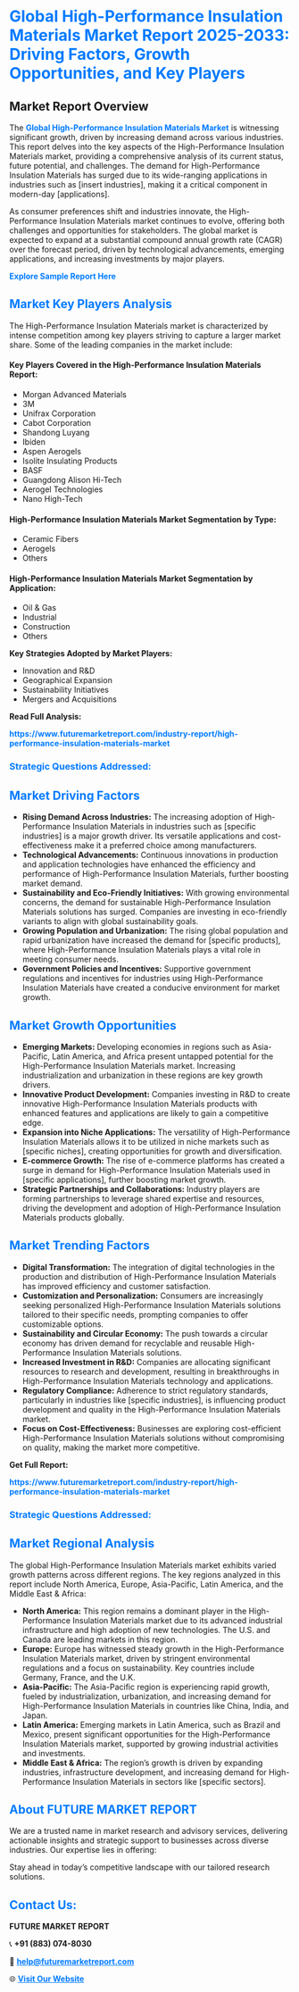 <h1 style="color: #007BFF;">Global High-Performance Insulation Materials Market Report 2025-2033: Driving Factors, Growth Opportunities, and Key Players</h1>

<section id="overview">
<h2>Market Report Overview</h2>
<p>The <a href="https://www.futuremarketreport.com/industry-report/high-performance-insulation-materials-market" style="color: #007BFF; text-decoration: none;"><strong>Global High-Performance Insulation Materials Market</strong></a> is witnessing significant growth, driven by increasing demand across various industries. This report delves into the key aspects of the High-Performance Insulation Materials market, providing a comprehensive analysis of its current status, future potential, and challenges. The demand for High-Performance Insulation Materials has surged due to its wide-ranging applications in industries such as [insert industries], making it a critical component in modern-day [applications].</p>
<p>As consumer preferences shift and industries innovate, the High-Performance Insulation Materials market continues to evolve, offering both challenges and opportunities for stakeholders. The global market is expected to expand at a substantial compound annual growth rate (CAGR) over the forecast period, driven by technological advancements, emerging applications, and increasing investments by major players.</p>
</section>

<section id="overview">
<p><a href="https://www.futuremarketreport.com/request-sample/reportId=88180" style="color: #007BFF; text-decoration: none;"><strong>Explore Sample Report Here</strong></a></p>
</section>

<section id="key-players">
<h2 style="color: #007BFF;">Market Key Players Analysis</h2>
<p>The High-Performance Insulation Materials market is characterized by intense competition among key players striving to capture a larger market share. Some of the leading companies in the market include:</p>
<h4>Key Players Covered in the High-Performance Insulation Materials Report:</h4>
<ul><li>Morgan Advanced Materials</li><li>3M</li><li>Unifrax Corporation</li><li>Cabot Corporation</li><li>Shandong Luyang</li><li>Ibiden</li><li>Aspen Aerogels</li><li>Isolite Insulating Products</li><li>BASF</li><li>Guangdong Alison Hi-Tech</li><li>Aerogel Technologies</li><li>Nano High-Tech</li></ul>
<h4>High-Performance Insulation Materials Market Segmentation by Type:</h4>
<ul><li>Ceramic Fibers</li><li>Aerogels</li><li>Others</li></ul>

<h4>High-Performance Insulation Materials Market Segmentation by Application:</h4>
<ul><li>Oil &amp; Gas</li><li>Industrial</li><li>Construction</li><li>Others</li></ul>
<p><strong>Key Strategies Adopted by Market Players:</strong></p>
<ul>
<li>Innovation and R&D</li>
<li>Geographical Expansion</li>
<li>Sustainability Initiatives</li>
<li>Mergers and Acquisitions</li>
</ul>
</section>

<section>
<p><strong>Read Full Analysis: </strong></p><a href="https://www.futuremarketreport.com/industry-report/high-performance-insulation-materials-market" style="color: #007BFF; text-decoration: none;"><strong>https://www.futuremarketreport.com/industry-report/high-performance-insulation-materials-market</strong></a>
<h3 style="color: #007BFF;">Strategic Questions Addressed:</h3>
</section>

<section id="driving-factors">
<h2 style="color: #007BFF;">Market Driving Factors</h2>
<ul>
<li><strong>Rising Demand Across Industries:</strong> The increasing adoption of High-Performance Insulation Materials in industries such as [specific industries] is a major growth driver. Its versatile applications and cost-effectiveness make it a preferred choice among manufacturers.</li>
<li><strong>Technological Advancements:</strong> Continuous innovations in production and application technologies have enhanced the efficiency and performance of High-Performance Insulation Materials, further boosting market demand.</li>
<li><strong>Sustainability and Eco-Friendly Initiatives:</strong> With growing environmental concerns, the demand for sustainable High-Performance Insulation Materials solutions has surged. Companies are investing in eco-friendly variants to align with global sustainability goals.</li>
<li><strong>Growing Population and Urbanization:</strong> The rising global population and rapid urbanization have increased the demand for [specific products], where High-Performance Insulation Materials plays a vital role in meeting consumer needs.</li>
<li><strong>Government Policies and Incentives:</strong> Supportive government regulations and incentives for industries using High-Performance Insulation Materials have created a conducive environment for market growth.</li>
</ul>
</section>

<section id="growth-opportunities">
<h2 style="color: #007BFF;">Market Growth Opportunities</h2>
<ul>
<li><strong>Emerging Markets:</strong> Developing economies in regions such as Asia-Pacific, Latin America, and Africa present untapped potential for the High-Performance Insulation Materials market. Increasing industrialization and urbanization in these regions are key growth drivers.</li>
<li><strong>Innovative Product Development:</strong> Companies investing in R&D to create innovative High-Performance Insulation Materials products with enhanced features and applications are likely to gain a competitive edge.</li>
<li><strong>Expansion into Niche Applications:</strong> The versatility of High-Performance Insulation Materials allows it to be utilized in niche markets such as [specific niches], creating opportunities for growth and diversification.</li>
<li><strong>E-commerce Growth:</strong> The rise of e-commerce platforms has created a surge in demand for High-Performance Insulation Materials used in [specific applications], further boosting market growth.</li>
<li><strong>Strategic Partnerships and Collaborations:</strong> Industry players are forming partnerships to leverage shared expertise and resources, driving the development and adoption of High-Performance Insulation Materials products globally.</li>
</ul>
</section>

<section id="trending-factors">
<h2 style="color: #007BFF;">Market Trending Factors</h2>
<ul>
<li><strong>Digital Transformation:</strong> The integration of digital technologies in the production and distribution of High-Performance Insulation Materials has improved efficiency and customer satisfaction.</li>
<li><strong>Customization and Personalization:</strong> Consumers are increasingly seeking personalized High-Performance Insulation Materials solutions tailored to their specific needs, prompting companies to offer customizable options.</li>
<li><strong>Sustainability and Circular Economy:</strong> The push towards a circular economy has driven demand for recyclable and reusable High-Performance Insulation Materials solutions.</li>
<li><strong>Increased Investment in R&D:</strong> Companies are allocating significant resources to research and development, resulting in breakthroughs in High-Performance Insulation Materials technology and applications.</li>
<li><strong>Regulatory Compliance:</strong> Adherence to strict regulatory standards, particularly in industries like [specific industries], is influencing product development and quality in the High-Performance Insulation Materials market.</li>
<li><strong>Focus on Cost-Effectiveness:</strong> Businesses are exploring cost-efficient High-Performance Insulation Materials solutions without compromising on quality, making the market more competitive.</li>
</ul>
</section>

<section>
<p><strong>Get Full Report: </strong></p><a href="https://www.futuremarketreport.com/industry-report/high-performance-insulation-materials-market" style="color: #007BFF; text-decoration: none;"><strong>https://www.futuremarketreport.com/industry-report/high-performance-insulation-materials-market</strong></a>
<h3 style="color: #007BFF;">Strategic Questions Addressed:</h3>
</section>


<section id="regional-analysis">
<h2 style="color: #007BFF;">Market Regional Analysis</h2>
<p>The global High-Performance Insulation Materials market exhibits varied growth patterns across different regions. The key regions analyzed in this report include North America, Europe, Asia-Pacific, Latin America, and the Middle East & Africa:</p>
<ul>
<li><strong>North America:</strong> This region remains a dominant player in the High-Performance Insulation Materials market due to its advanced industrial infrastructure and high adoption of new technologies. The U.S. and Canada are leading markets in this region.</li>
<li><strong>Europe:</strong> Europe has witnessed steady growth in the High-Performance Insulation Materials market, driven by stringent environmental regulations and a focus on sustainability. Key countries include Germany, France, and the U.K.</li>
<li><strong>Asia-Pacific:</strong> The Asia-Pacific region is experiencing rapid growth, fueled by industrialization, urbanization, and increasing demand for High-Performance Insulation Materials in countries like China, India, and Japan.</li>
<li><strong>Latin America:</strong> Emerging markets in Latin America, such as Brazil and Mexico, present significant opportunities for the High-Performance Insulation Materials market, supported by growing industrial activities and investments.</li>
<li><strong>Middle East & Africa:</strong> The region’s growth is driven by expanding industries, infrastructure development, and increasing demand for High-Performance Insulation Materials in sectors like [specific sectors].</li>
</ul>
</section>

<footer>
<h2 style="color: #007BFF;">About FUTURE MARKET REPORT</h2>
<p>We are a trusted name in market research and advisory services, delivering actionable insights and strategic support to businesses across diverse industries. Our expertise lies in offering:</p>

<p>Stay ahead in today’s competitive landscape with our tailored research solutions.</p>

<h2 style="color: #007BFF;">Contact Us:</h2>
<p><strong>FUTURE MARKET REPORT</strong></p>
<p>📞 <strong>+91 (883) 074-8030</strong></p>
<p>📧 <strong><a href="mailto:help@futuremarketreport.com" style="color: #007BFF;">help@futuremarketreport.com</a></strong></p>
<p>🌐 <strong><a href="https://www.futuremarketreport.com/" style="color: #007BFF;">Visit Our Website</a></strong></p>
</footer>